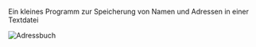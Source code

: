 Ein kleines Programm zur Speicherung von Namen und Adressen in einer Textdatei

![Adressbuch](https://user-images.githubusercontent.com/119040734/232210667-df41930a-2e8f-45ec-9ebb-47dbf5936b99.png)
